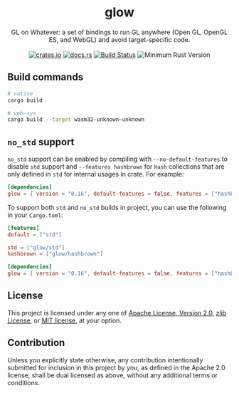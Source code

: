 <h1 align="center">
  glow
</h1>
<div align="center">
  GL on Whatever: a set of bindings to run GL anywhere (Open GL, OpenGL ES, and WebGL) and avoid target-specific code.
</div>
<br />
<div align="center">
  <a href="https://crates.io/crates/glow"><img src="https://img.shields.io/crates/v/glow.svg?label=glow" alt="crates.io"></a>
  <a href="https://docs.rs/glow"><img src="https://docs.rs/glow/badge.svg" alt="docs.rs"></a>
  <a href="https://github.com/grovesNL/glow/actions"><img src="https://github.com/grovesNL/glow/actions/workflows/ci.yml/badge.svg?branch=main" alt="Build Status" /></a>
  <img src="https://img.shields.io/badge/min%20rust-1.73-green.svg" alt="Minimum Rust Version">
</div>

## Build commands

```sh
# native
cargo build

# web-sys
cargo build --target wasm32-unknown-unknown
```

## `no_std` support

`no_std` support can be enabled by compiling with `--no-default-features` to
disable `std` support and `--features hashbrown` for `Hash` collections that are only
defined in `std` for internal usages in crate. For example:

```toml
[dependencies]
glow = { version = "0.16", default-features = false, features = ["hashbrown"] }
```

To support both `std` and `no_std` builds in project, you can use the following
in your `Cargo.toml`:

```toml
[features]
default = ["std"]

std = ["glow/std"]
hashbrown = ["glow/hashbrown"]

[dependencies]
glow = { version = "0.16", default-features = false, features = ["hashbrown"] }
```

## License

This project is licensed under any one of [Apache License, Version
2.0](LICENSE-APACHE), [zlib License](LICENSE-ZLIB), or [MIT
license](LICENSE-MIT), at your option.

## Contribution

Unless you explicitly state otherwise, any contribution intentionally submitted
for inclusion in this project by you, as defined in the Apache 2.0 license,
shall be dual licensed as above, without any additional terms or conditions.
